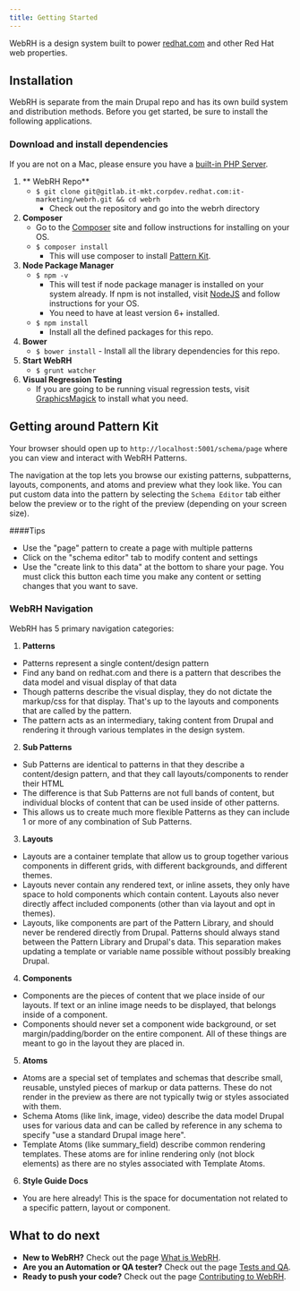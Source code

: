 ```yaml
---
title: Getting Started
---
```


WebRH is a design system built to power [redhat.com](http://redhat.com) and other Red Hat web properties.

## Installation

WebRH is separate from the main Drupal repo and has its own build system and distribution methods. Before you get started, be sure to install the following applications.


### Download and install dependencies

If you are not on a Mac, please ensure you have a [built-in PHP Server](http://php.net/manual/en/features.commandline.webserver.php).

1. ** WebRH Repo**
    - `$ git clone git@gitlab.it-mkt.corpdev.redhat.com:it-marketing/webrh.git && cd webrh`
        - Check out the repository and go into the webrh directory
2. **Composer**
    - Go to the [Composer](https://getcomposer.org/doc/00-intro.md#installation-linux-unix-osx) site and follow instructions for installing on your OS.
    - `$ composer install`
        - This will use composer to install [Pattern Kit](https://github.com/PatternBuilder/pattern-kit).
3. **Node Package Manager**
    - `$ npm -v`
        - This will test if node package manager is installed on your system already. If npm is not installed, visit [NodeJS](https://nodejs.org/en/download/) and follow instructions for your OS.
        - You need to have at least version 6+ installed.
    - `$ npm install`
        - Install all the defined packages for this repo.
4. **Bower**
    - `$ bower install`
            - Install all the library dependencies for this repo.
5. **Start WebRH**
    - `$ grunt watcher`
6. **Visual Regression Testing**
    - If you are going to be running visual regression tests, visit [GraphicsMagick](http://www.graphicsmagick.org/download.html) to install what you need.


## Getting around Pattern Kit

Your browser should open up to `http://localhost:5001/schema/page` where you can view and interact with WebRH Patterns.

The navigation at the top lets you browse our existing patterns, subpatterns, layouts, components, and atoms and preview what they look like.  You can put custom data into the pattern by selecting the `Schema Editor` tab either below the preview or to the right of the preview (depending on your screen size).

####Tips

- Use the "page" pattern to create a page with multiple patterns
- Click on the "schema editor" tab to modify content and settings
- Use the "create link to this data" at the bottom to share your page. You must click this button each time you make any content or setting changes that you want to save.


### WebRH Navigation

WebRH has 5 primary navigation categories:

1. **Patterns**
  - Patterns represent a single content/design pattern
  - Find any band on redhat.com and there is a pattern that describes the data model and visual display of that data
  - Though patterns describe the visual display, they do not dictate the markup/css for that display. That's up to the layouts and components that are called by the pattern.
  - The pattern acts as an intermediary, taking content from Drupal and rendering it through various templates in the design system.
2. **Sub Patterns**
  - Sub Patterns are identical to patterns in that they describe a content/design pattern, and that they call layouts/components to render their HTML
  - The difference is that Sub Patterns are not full bands of content, but individual blocks of content that can be used inside of other patterns.
  - This allows us to create much more flexible Patterns as they can include 1 or more of any combination of Sub Patterns.
3. **Layouts**
  - Layouts are a container template that allow us to group together various components in different grids, with different backgrounds, and different themes.
  - Layouts never contain any rendered text, or inline assets, they only have space to hold components which contain content. Layouts also never directly affect included components (other than via layout and opt in themes).
  - Layouts, like components are part of the Pattern Library, and should never be rendered directly from Drupal. Patterns should always stand between the Pattern Library and Drupal's data. This separation makes updating a template or variable name possible without possibly breaking Drupal.
4. **Components**
  - Components are the pieces of content that we place inside of our layouts. If text or an inline image needs to be displayed, that belongs inside of a component.
  - Components should never set a component wide background, or set margin/padding/border on the entire component. All of these things are meant to go in the layout they are placed in.
5. **Atoms**
  - Atoms are a special set of templates and schemas that describe small, reusable, unstyled pieces of markup or data patterns.  These do not render in the preview as there are not typically twig or styles associated with them.
  - Schema Atoms (like link, image, video) describe the data model Drupal uses for various data and can be called by reference in any schema to specify "use a standard Drupal image here".
  - Template Atoms (like summary_field) describe common rendering templates. These atoms are for inline rendering only (not block elements) as there are no styles associated with Template Atoms.
6. **Style Guide Docs**
- You are here already! This is the space for documentation not related to a specific pattern, layout or component.


## What to do next

- **New to WebRH?**  Check out the page [What is WebRH](what_is_webrh).
- **Are you an Automation or QA tester?**  Check out the page [Tests and QA](tests_and_qa).
- **Ready to push your code?**  Check out the page [Contributing to WebRH](contributing_to_webrh).
